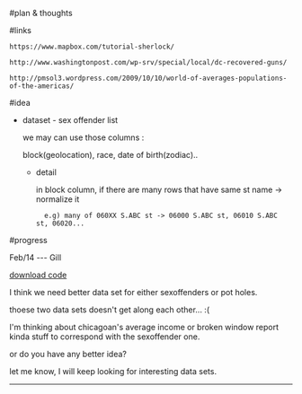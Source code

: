 #plan & thoughts




#links

	https://www.mapbox.com/tutorial-sherlock/

	http://www.washingtonpost.com/wp-srv/special/local/dc-recovered-guns/

	http://pmsol3.wordpress.com/2009/10/10/world-of-averages-populations-of-the-americas/

#idea

- dataset - sex offender list
	
	we may can use those columns : 
	
	block(geolocation), race, date of birth(zodiac)..
	
	
	- detail
	
		in block column, if there are many rows that have same st name -> normalize it
			
			e.g) many of 060XX S.ABC st -> 06000 S.ABC st, 06010 S.ABC st, 06020...


#progress

Feb/14 --- Gill

[download code](http://gillpark.com/sex_hole.zip)

I think we need better data set for either sexoffenders or pot holes.

thoese two data sets doesn't get along each other... :(

I'm thinking about chicagoan's average income or broken window report kinda stuff to correspond with the sexoffender one.

or do you have any better idea?

let me know, I will keep looking for interesting data sets.

---------------------